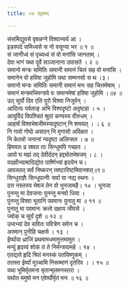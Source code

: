 ```yaml
---
title: ०७ सूक्तम्

---
```

संसमिद्युवसे वृषन्नग्ने विश्वान्यर्य आ ।  
इडस्पदे समिध्यसे स नो वसून्या भर ॥ १ ॥  
सं जानीध्वं सं पृच्यध्वं सं वो मनांसि जानताम् ।  
देवा भागं यथा पूर्वे सञ्जानाना उपासते । २ ॥  
समानो मन्त्रः समितिः समानी समानं चित्तं सह वो मनांसि ।  
समानेन वो हविषा जुहोमि यथा सम्मनसो स थ ।३।  
समानो मन्त्रः समितिः समानी समानं मनः सह चित्तमेषाम् ।  
समानं मन्त्रमभिमन्त्रये वः समानमेषां हविषा जुहोमि ।॥४ ॥  
उत् सूर्यो दिव एति पुरो विश्वा निजूर्वन् ।  
आदित्यः पर्वताङ् अभि विश्वदृष्टो अदृष्टहा । ५ ।  
आयुर्विदं विपश्चितं श्रुतां कण्वस्य वीरुधम् ।  
आहार्षं विश्वभेषजीमस्यादृष्टान् नि शमयत् । । ६ ॥  
नि गावो गोष्ठे असदन् नि मृगासो अविक्षत ।  
नि केतवो जनानां न्यदृष्टा अलिप्सत । ७ ॥  
हिमवतः प्र स्रवत ताः सिन्धुमपि गच्छत ।  
आपो घ मह्यं तद् देवीर्ददन् हद्द्योतभेषजम् । ८ ।  
यदक्षीभ्यामादिद्योत पार्ष्णिभ्यां हृदयेन च।  
आपस्तत् सर्वं निष्करन् त्वष्टारिष्टमिवानशत्॥९॥  
सिन्धुराज्ञैः सिन्धुपत्नीः सर्वा या नद्य स्थनः ।  
दत्त नस्तस्य भेषजं तेन वो भुनजामहै। १० । भूनजा  
पुनन्तु मा देवजनाः पुनन्तु मनवो धिया ।  
पुनन्तु विश्वा भूतानि पवमानः पुनातु मा ॥ ११ ॥  
पुनातु मा पवमानः क्रत्वे दक्षाय जीवसे ।  
ज्योक् च सूर्यं दृशे ॥ १२ ॥  
उभाभ्यां देव सवितः पवित्रेण सवेन च ।  
अस्मान् पुनीहि चक्षसे । १३ ।  
ईर्ष्याया ध्राजिं प्रथमामधमामुत्तमामुत ।  
मन्युं हृदय्यं शोकं तं ते निर्मन्त्रयामहे । १४ ।  
एतद्यत्ते हृदि श्रितं मनस्कं पतयिष्णुकम् ।  
ततस्त ईर्ष्यां मुञ्चामि निरूष्माणं दृतेरिव । । १५ ॥  
यथा भूमिर्मृतमना मृतान्मृतमनस्तरा ।  
यथोत ममुषो मन एवेर्ष्योर्मृतं मनः ॥ १६ ॥  